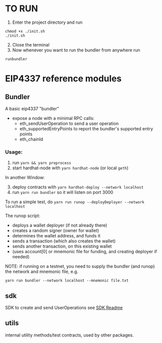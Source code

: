 # TO RUN

1. Enter the project directory and run
```console
chmod +x ./init.sh
./init.sh
```
2. Close the terminal
3. Now whenever you want to run the bundler from anywhere run
```console
runbundler
```

# EIP4337 reference modules

## Bundler

A basic eip4337 "bundler"

- expose a node with a minimal RPC calls:
  - eth_sendUserOperation to send a user operation
  - eth_supportedEntryPoints to report the bundler's supported entry points
  - eth_chainId

### Usage: 
1. run `yarn && yarn preprocess`
2. start hardhat-node with `yarn hardhat-node` (or local `geth`)

In another Window:

3. deploy contracts with `yarn hardhat-deploy --network localhost`
4. run `yarn run bundler`
  so it will listen on port 3000


To run a simple test, do `yarn run runop --deployDeployer --network localhost`

   The runop script:
   - deploys a wallet deployer (if not already there)
   - creates a random signer (owner for wallet)
   - determines the wallet address, and funds it
   - sends a transaction (which also creates the wallet)
   - sends another transaction, on this existing wallet
   - (uses account[0] or mnemonic file for funding, and creating deployer if needed)


NOTE: if running on a testnet, you need to supply the bundler (and runop) the network and mnemonic file, e.g.

`yarn run bundler --network localhost --mnemonic file.txt` 

## sdk

SDK to create and send UserOperations
see [SDK Readme](./packages/sdk/README.md)

## utils

internal utility methods/test contracts, used by other packages.
